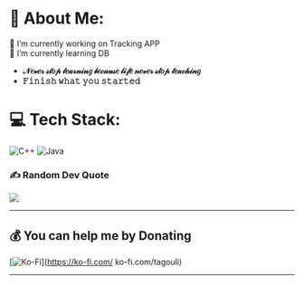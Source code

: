 # 💫 About Me:
🔭 I’m currently working on Tracking APP<br>🌱 I’m currently learning DB<br>
- **𝒩𝑒𝓋𝑒𝓇 𝓈𝓉𝑜𝓅 𝓁𝑒𝒶𝓇𝓃𝒾𝓃𝑔 𝒷𝑒𝒸𝒶𝓊𝓈𝑒 𝓁𝒾𝒻𝑒 𝓃𝑒𝓋𝑒𝓇 𝓈𝓉𝑜𝓅 𝓉𝑒𝒶𝒸𝒽𝒾𝓃𝑔**
- **𝙵𝚒𝚗𝚒𝚜𝚑 𝚠𝚑𝚊𝚝 𝚢𝚘𝚞 𝚜𝚝𝚊𝚛𝚝𝚎𝚍**


# 💻 Tech Stack:
![C++](https://img.shields.io/badge/c++-%2300599C.svg?style=for-the-badge&logo=c%2B%2B&logoColor=white) ![Java](https://img.shields.io/badge/java-%23ED8B00.svg?style=for-the-badge&logo=openjdk&logoColor=white)

### ✍️ Random Dev Quote
![](https://quotes-github-readme.vercel.app/api?type=vetical&theme=gruvbox)

---
  ## 💰 You can help me by Donating
  [![Ko-Fi](https://img.shields.io/badge/Ko--fi-F16061?style=for-the-badge&logo=ko-fi&logoColor=white)](https://ko-fi.com/ ko-fi.com/tagouli) 

---
  

